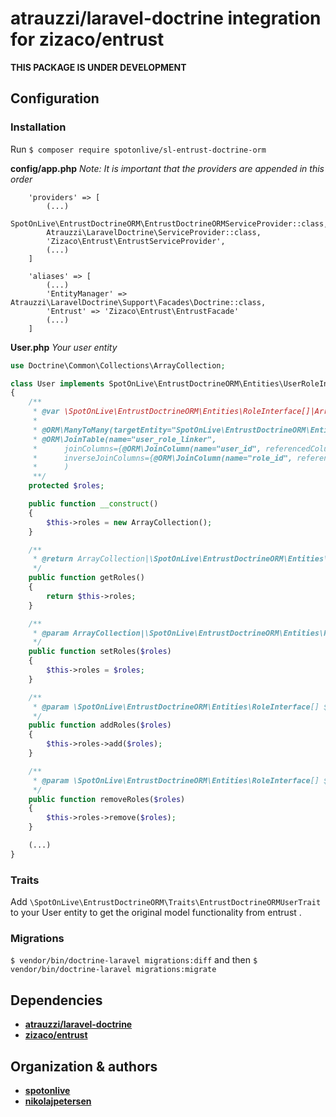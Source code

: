 # atrauzzi/laravel-doctrine integration for zizaco/entrust

**THIS PACKAGE IS UNDER DEVELOPMENT**

## Configuration

### Installation
Run `$ composer require spotonlive/sl-entrust-doctrine-orm`

**config/app.php**
*Note: It is important that the providers are appended in this order*
```
    'providers' => [
	    (...)
		SpotOnLive\EntrustDoctrineORM\EntrustDoctrineORMServiceProvider::class,
		Atrauzzi\LaravelDoctrine\ServiceProvider::class,
        'Zizaco\Entrust\EntrustServiceProvider',
	    (...)
	]

    'aliases' => [
	    (...)
        'EntityManager' => Atrauzzi\LaravelDoctrine\Support\Facades\Doctrine::class,
        'Entrust' => 'Zizaco\Entrust\EntrustFacade'
	    (...)
	]
```

**User.php**
*Your user entity*
```php
use Doctrine\Common\Collections\ArrayCollection;

class User implements SpotOnLive\EntrustDoctrineORM\Entities\UserRoleInterface
{
    /**
     * @var \SpotOnLive\EntrustDoctrineORM\Entities\RoleInterface[]|ArrayCollection
     *
     * @ORM\ManyToMany(targetEntity="SpotOnLive\EntrustDoctrineORM\Entities\Role")
     * @ORM\JoinTable(name="user_role_linker",
     *      joinColumns={@ORM\JoinColumn(name="user_id", referencedColumnName="id")},
     *      inverseJoinColumns={@ORM\JoinColumn(name="role_id", referencedColumnName="id", unique=true)}
     *      )
     **/
    protected $roles;

    public function __construct()
    {
        $this->roles = new ArrayCollection();
    }

    /**
     * @return ArrayCollection|\SpotOnLive\EntrustDoctrineORM\Entities\RoleInterface[]
     */
    public function getRoles()
    {
        return $this->roles;
    }

    /**
     * @param ArrayCollection|\SpotOnLive\EntrustDoctrineORM\Entities\RoleInterface[] $roles
     */
    public function setRoles($roles)
    {
        $this->roles = $roles;
    }

    /**
     * @param \SpotOnLive\EntrustDoctrineORM\Entities\RoleInterface[] $roles
     */
    public function addRoles($roles)
    {
        $this->roles->add($roles);
    }

    /**
     * @param \SpotOnLive\EntrustDoctrineORM\Entities\RoleInterface[] $roles
     */
    public function removeRoles($roles)
    {
        $this->roles->remove($roles);
    }

    (...)
}
```

### Traits
Add `\SpotOnLive\EntrustDoctrineORM\Traits\EntrustDoctrineORMUserTrait` to your User entity to get the original model functionality from entrust .

### Migrations

`$ vendor/bin/doctrine-laravel migrations:diff` and then
`$ vendor/bin/doctrine-laravel migrations:migrate`

## Dependencies
* [**atrauzzi/laravel-doctrine**](https://github.com/atrauzzi/laravel-doctrine)
* [**zizaco/entrust**](https://github.com/Zizaco/entrust)

## Organization & authors
* [**spotonlive**](https://github.com/spotonlive)
* [**nikolajpetersen**](https://github.com/Nikolajpetersen)